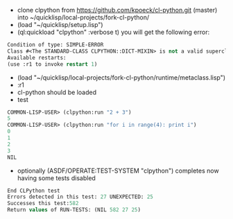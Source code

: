 * clone clpython from https://github.com/kpoeck/cl-python.git (master) into ~/quicklisp/local-projects/fork-cl-python/
* (load "~/quicklisp/setup.lisp")
* (ql:quickload "clpython" :verbose t)
you will get the following error:
```lisp
Condition of type: SIMPLE-ERROR
Class #<The STANDARD-CLASS CLPYTHON::DICT-MIXIN> is not a valid superclass for #<The CLPYTHON::PY-META-TYPE CLPYTHON:PY-TYPE>
Available restarts:
(use :r1 to invoke restart 1)
````
* (load "~/quicklisp/local-projects/fork-cl-python/runtime/metaclass.lisp")
* :r1
* cl-python should be loaded
* test 
```lisp
COMMON-LISP-USER> (clpython:run "2 + 3")
5
COMMON-LISP-USER> (clpython:run "for i in range(4): print i")
0
1
2
3
NIL
````
* optionally (ASDF/OPERATE:TEST-SYSTEM "clpython") completes now having some tests disabled 
```lisp
End CLPython test
Errors detected in this test: 27 UNEXPECTED: 25
Successes this test:582
Return values of RUN-TESTS: (NIL 582 27 25)
````
